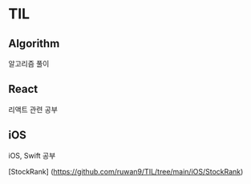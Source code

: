 # TIL



## Algorithm

알고리즘 풀이 



## React

리액트 관련 공부



## iOS

iOS, Swift 공부

[StockRank] (https://github.com/ruwan9/TIL/tree/main/iOS/StockRank)

